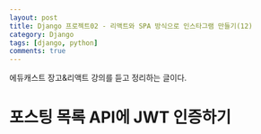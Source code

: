 ```yaml
---
layout: post
title: Django 프로젝트02 - 리액트와 SPA 방식으로 인스타그램 만들기(12)
category: Django
tags: [django, python]
comments: true
---
```


에듀캐스트 장고&리액트 강의를 듣고 정리하는 글이다.

# 포스팅 목록 API에 JWT 인증하기
